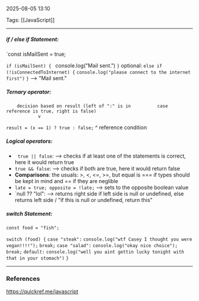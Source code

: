 2025-08-05 13:10

Tags: [[JavaScript]] 

------------------------------------------------

##### if / else if Statement:

`const isMailSent = true;

`if (isMailSent) {
`	console.log("Mail sent.")
`}`
optional:
`else if (!isConnectedToInternet) {`
	`console.log("please connect to the internet first")`
`}`
--> "Mail sent."


##### Ternary operator:
		decision based on result (left of ":" is in          case reference is true, right is false)
				v 
`result = (x == 1) ? true : false;`
            ^
	reference condition


##### Logical operators:
- ` true || false`:
	--> checks if at least one of the statements is correct, here it would return true
- `true && false`:
	--> checks if both are true, here it would return false
- **Comparisons**:
	the usuals: >, <, <=, >=, but equal is === if types should be kept in mind and == if they are neglible
- `late = true; opposite = !late;`
	--> sets to the opposite boolean value
- `null ?? "lol":
	--> returns right side if left side is null or undefined, else returns left side / "if this is null or undefined, return this"

##### switch Statement:
`const food = "fish";`

`switch (food) {`
	`case "steak":`
		`console.log("wtf Casey I thought you were vegan!!!!");`
		`break;`
	`case "salad":`
		`console.log("okay nice choice");`
		`break;`
	`default:`
		`console.log("well you aint gettin lucky tonight with that in your stomach")`
`}`



------------------------------------------------------
### References
https://quickref.me/javascript